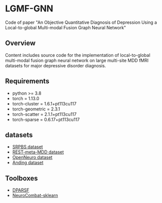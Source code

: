 # LGMF-GNN
Code of paper "An Objective Quantitative Diagnosis of Depression Using a Local-to-global Multi-modal Fusion Graph Neural Network"

## Overview
Content includes source code for the implementation of local-to-global multi-modal fusion graph neural network on large multi-site MDD fMRI datasets for major depressive disorder diagnosis.

## Requirements
- python >= 3.8
- torch = 1.13.0
- torch-cluster = 1.6.1+pt113cu117
- torch-geometric = 2.3.1
- torch-scatter = 2.1.1+pt113cu117
- torch-sparse = 0.6.17+pt113cu117

## datasets
- [SRPBS dataset](https://doi.org/10.7303/syn22317081)
- [REST-meta-MDD dataset](https://doi.org/10.57760/sciencedb.o00115.00013)
- [OpenNeuro dataset](https://openneuro.org/datasets/ds002748)
- [Anding dataset](https://pan.baidu.com/s/15pjQske5yGaiyz-7_TEVqg)

## Toolboxes
- [DPARSF](http://www.rfmri.org/DPARSF)
- [NeuroCombat-sklearn](https://github.com/Warvito/neurocombat_sklearn)
